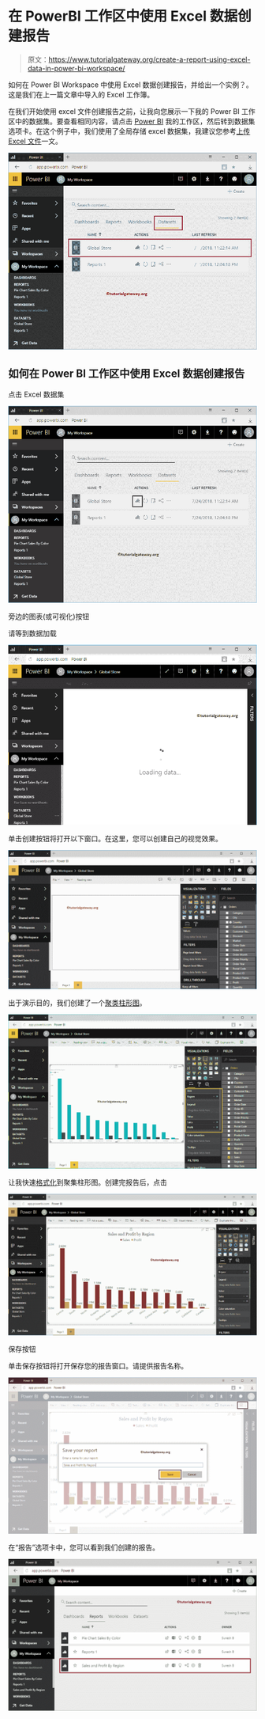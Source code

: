 # 在 PowerBI 工作区中使用 Excel 数据创建报告

> 原文：<https://www.tutorialgateway.org/create-a-report-using-excel-data-in-power-bi-workspace/>

如何在 Power BI Workspace 中使用 Excel 数据创建报告，并给出一个实例？。这是我们在上一篇文章中导入的 Excel 工作簿。

在我们开始使用 excel 文件创建报告之前，让我向您展示一下我的 Power BI 工作区中的数据集。要查看相同内容，请点击 [Power BI](https://www.tutorialgateway.org/power-bi-tutorial/) 我的工作区，然后转到数据集选项卡。在这个例子中，我们使用了全局存储 excel 数据集，我建议您参考[上传 Excel 文件](https://www.tutorialgateway.org/upload-excel-files-to-power-bi-dashboard/)一文。

![Create a Report using Excel Data in Power BI Workspace 1](img/121e7389575313f7b192dafe3a9267d1.png)

## 如何在 Power BI 工作区中使用 Excel 数据创建报告

点击 Excel 数据集

![Create a Report using Excel Data in Power BI Workspace 2](img/f227901b5c45d627f0f28607fb279cdf.png)

旁边的图表(或可视化)按钮

请等到数据加载

![Create a Report using Excel Data in Power BI Workspace 3](img/0737f27e114236fea0d8c1eed458fa2c.png)

单击创建按钮将打开以下窗口。在这里，您可以创建自己的视觉效果。

![Create a Report using Excel Data in Power BI Workspace 4](img/988dad36800135b5afc3237d884e912a.png)

出于演示目的，我们创建了一个[聚类柱形图](https://www.tutorialgateway.org/clustered-column-chart-in-power-bi/)。

![Create a Report using Excel Data in Power BI Workspace 5](img/27176a0c7cfd9796bb71935e0f0cc5fe.png)

让我快速[格式化](https://www.tutorialgateway.org/format-power-bi-column-chart/)到聚集柱形图。创建完报告后，点击

![Create a Report using Excel Data in Power BI Workspace 6](img/45b4f314ca41c38c14be2b6da0de63f0.png)

保存按钮

单击保存按钮将打开保存您的报告窗口。请提供报告名称。

![Create a Report using Excel Data in Power BI Workspace 7](img/71b19c3c6ede14932945a7ffcc83c2bc.png)

在“报告”选项卡中，您可以看到我们创建的报告。

![Create a Report using Excel Data in Power BI Workspace 8](img/2c0a6770adec65d0e034b25044cc1fc5.png)